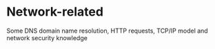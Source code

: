 # Network-related
Some DNS domain name resolution, HTTP requests, TCP/IP model and network security knowledge
